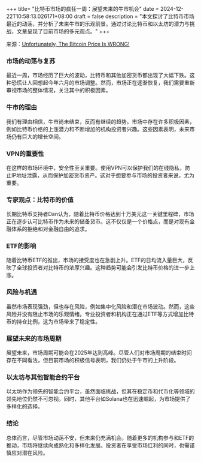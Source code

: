 +++
title= "比特币市场的疯狂一周：展望未来的牛市机会"
date = 2024-12-22T10:58:13.026171+08:00
draft = false
description = "本文探讨了比特币市场最近的动荡，并分析了未来牛市的乐观前景。通过讨论比特币和以太坊的潜力与挑战，文章呈现了目前市场的多元观点。"
+++

来源：[Unfortunately, The Bitcoin Price Is WRONG!](https://www.youtube.com/watch?v=LiVM00BuM_4)

### 市场的动荡与复苏

最近一周，市场经历了巨大的波动，比特币和其他加密货币都出现了大幅下跌。这种恐慌让人回想起今年六月的市场调整。然而，市场正在逐渐恢复，我们需要重新审视市场的整体情况，关注其中的积极因素。

### 牛市的理由

我们有理由相信，牛市尚未结束，反而有继续的趋势。市场中存在许多积极因素，例如比特币价格的上涨潜力和不断增加的机构投资者兴趣。这些因素表明，未来市场仍有巨大的增长空间。

### VPN的重要性

在这样的市场环境中，安全性至关重要。使用VPN可以保护我们的在线隐私，防止IP地址泄露，从而保护加密货币资产。这对于想要参与市场的投资者来说，尤为重要。

### 专家观点：比特币的价值

长期比特币支持者Dan认为，随着比特币价格达到十万美元这一关键里程碑，市场正在逐步认可比特币作为未来的储备货币。这不仅仅是一个价格点，而是对现有金融体系的拒绝和对金融自由的追求。

### ETF的影响

随着比特币ETF的推出，市场的接受度也在急剧上升。ETF的日均流入量巨大，反映了全球投资者对比特币的浓厚兴趣。这种趋势可能会引发比特币价格的进一步上涨。

### 风险与机遇

虽然市场表现强劲，但也存在风险，例如集中化风险和潜在市场波动。然而，这些风险并没有阻止市场的乐观情绪。专业投资者和机构正在通过ETF等方式增加比特币的持仓比例，这为市场带来了稳定性。

### 展望未来的市场周期

展望未来，市场周期可能会在2025年达到高峰。尽管人们对市场周期的结束时间存在不同看法，但目前市场的积极信号表明，我们仍处于牛市的上升阶段。

### 以太坊与其他智能合约平台

以太坊作为领先的智能合约平台，虽然面临挑战，但其在稳定币和代币化等领域的领先地位仍然不可忽视。同时，其他平台如Solana也在迅速崛起，为市场提供了多样化的选择。

### 结论

总体而言，尽管市场动荡不安，但未来仍充满机会。随着更多的机构参与和ETF的推动，市场将继续向成熟化和多样化发展。投资者在享受市场红利的同时，也需谨慎应对潜在风险。